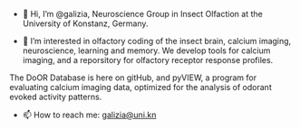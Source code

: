 - 👋 Hi, I’m @galizia, Neuroscience Group in Insect Olfaction at the University of Konstanz, Germany.

- 👀 I’m interested in olfactory coding of the insect brain, calcium imaging, neuroscience, learning and memory.
We develop tools for calcium imaging, and a reporsitory for olfactory receptor response profiles.

The DoOR Database is here on gitHub,
and pyVIEW, a program for evaluating calcium imaging data, optimized for the analysis of odorant evoked activity patterns.

- 📫 How to reach me: galizia@uni.kn

<!---
galizia/galizia is a ✨ special ✨ repository because its `README.md` (this file) appears on your GitHub profile.
You can click the Preview link to take a look at your changes.
--->
